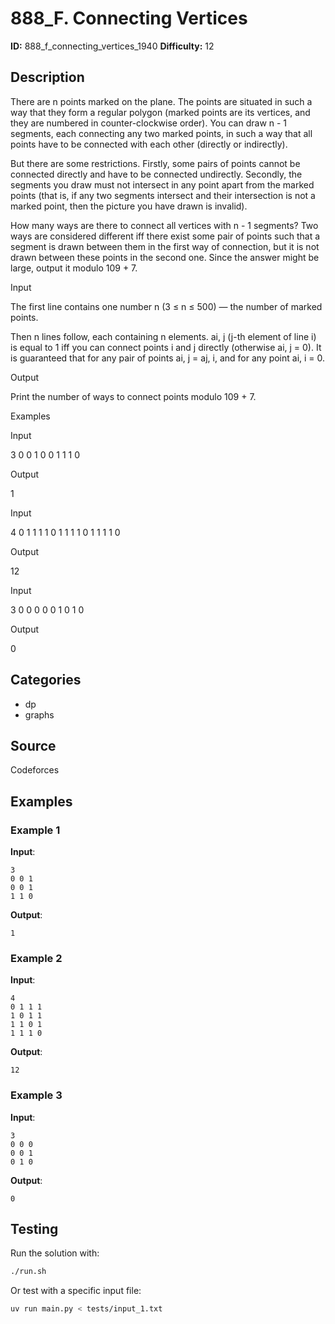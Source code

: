 # 888_F. Connecting Vertices

**ID:** 888_f_connecting_vertices_1940
**Difficulty:** 12

## Description

There are n points marked on the plane. The points are situated in such a way that they form a regular polygon (marked points are its vertices, and they are numbered in counter-clockwise order). You can draw n - 1 segments, each connecting any two marked points, in such a way that all points have to be connected with each other (directly or indirectly).

But there are some restrictions. Firstly, some pairs of points cannot be connected directly and have to be connected undirectly. Secondly, the segments you draw must not intersect in any point apart from the marked points (that is, if any two segments intersect and their intersection is not a marked point, then the picture you have drawn is invalid).

How many ways are there to connect all vertices with n - 1 segments? Two ways are considered different iff there exist some pair of points such that a segment is drawn between them in the first way of connection, but it is not drawn between these points in the second one. Since the answer might be large, output it modulo 109 + 7.

Input

The first line contains one number n (3 ≤ n ≤ 500) — the number of marked points.

Then n lines follow, each containing n elements. ai, j (j-th element of line i) is equal to 1 iff you can connect points i and j directly (otherwise ai, j = 0). It is guaranteed that for any pair of points ai, j = aj, i, and for any point ai, i = 0.

Output

Print the number of ways to connect points modulo 109 + 7.

Examples

Input

3
0 0 1
0 0 1
1 1 0


Output

1


Input

4
0 1 1 1
1 0 1 1
1 1 0 1
1 1 1 0


Output

12


Input

3
0 0 0
0 0 1
0 1 0


Output

0

## Categories

- dp
- graphs

## Source

Codeforces

## Examples

### Example 1

**Input**:
```
3
0 0 1
0 0 1
1 1 0
```

**Output**:
```
1
```

### Example 2

**Input**:
```
4
0 1 1 1
1 0 1 1
1 1 0 1
1 1 1 0
```

**Output**:
```
12
```

### Example 3

**Input**:
```
3
0 0 0
0 0 1
0 1 0
```

**Output**:
```
0
```


## Testing

Run the solution with:

```bash
./run.sh
```

Or test with a specific input file:

```bash
uv run main.py < tests/input_1.txt
```
